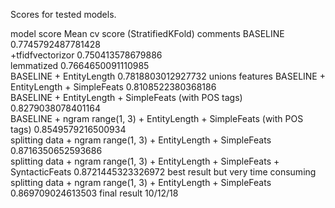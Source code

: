 Scores for tested models.

model	score Mean cv score (StratifiedKFold)	comments
BASELINE	0.7745792487781428	
+tfidfvectorizor	0.750413578679886	
lemmatized	0.7664650091110985	
BASELINE + EntityLength	0.7818803012927732	unions features
BASELINE + EntityLength + SimpleFeats	0.8108522380368186	
BASELINE + EntityLength + SimpleFeats (with POS tags)	0.8279038078401164	
BASELINE + ngram range(1, 3) + EntityLength + SimpleFeats (with POS tags)	0.8549579216500934	
splitting data + ngram range(1, 3) + EntityLength + SimpleFeats	0.8716350652593686	
splitting data + ngram range(1, 3) + EntityLength + SimpleFeats + SyntacticFeats	0.8721445323326972	best result but very time consuming
splitting data + ngram range(1, 3) + EntityLength + SimpleFeats	0.869709024613503	final result 10/12/18
